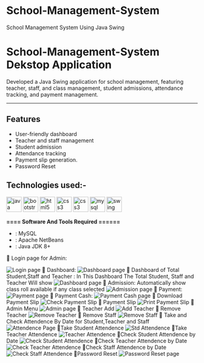 # School-Management-System
School Management System Using Java Swing
# School-Management-System Dekstop Application
Developed a Java Swing application for school management, featuring teacher, staff, and class management, student admissions, attendance tracking, and payment management.

-----------------   ---------------------------------------------
## Features

- User-friendly dashboard
- Teacher and staff management
- Student admission
- Attendance tracking
- Payment slip generation.
- Password Reset



## Technologies used:-


<p align="left">
   <img src="https://raw.githubusercontent.com/devicons/devicon/master/icons/java/java-original.svg" alt="java" width="40" height="40"/>
<img src="https://raw.githubusercontent.com/devicons/devicon/master/icons/bootstrap/bootstrap-plain-wordmark.svg" alt="bootstrap" width="40" height="40"/>
  <img src="https://raw.githubusercontent.com/devicons/devicon/master/icons/html5/html5-original-wordmark.svg" alt="html5" width="40" height="40"/>
<img src="https://raw.githubusercontent.com/devicons/devicon/master/icons/css3/css3-original-wordmark.svg" alt="css3" width="40" height="40"/>
<img src="https://raw.githubusercontent.com/devicons/devicon/master/icons/css3/css3-original-wordmark.svg" alt="css3" width="40" height="40"/>
<img src="https://raw.githubusercontent.com/devicons/devicon/master/icons/mysql/mysql-original-wordmark.svg" alt="mysql" width="40" height="40"/>
<img src="https://raw.githubusercontent.com/devicons/devicon/master/icons/java/java-original.svg" alt="swing" width="40" height="40"/>

</p>




**==== Software And Tools Required ======**
- :  MySQL
- :  Apache NetBeans
- :  Java JDK 8+


:pushpin: Login page for Admin:


![ Login page](https://github.com/sabithassann/School-Management-System/blob/main/screenshotSwing/login_1.png)
:pushpin: Dashboard:
![ Dashboard page](https://github.com/sabithassann/School-Management-System/blob/main/screenshotSwing/dashboard_2.png)
:pushpin: Dashboard of Total Student,Staff and Teacher :
In This Dashboard The Total Student, Staff and Teacher Will show
![ Dashboard page](https://github.com/sabithassann/School-Management-System/blob/main/screenshotSwing/dashboardData.png)
:pushpin: Admission:
Automatically show class roll available if any class selected
![ Admission page](https://github.com/sabithassann/School-Management-System/blob/main/screenshotSwing/admission_3.png)
:pushpin: Payment:
![ Payment page](https://github.com/sabithassann/School-Management-System/blob/main/screenshotSwing/payment_4.png)
:pushpin: Payment Cash:
![ Payment Cash page](https://github.com/sabithassann/School-Management-System/blob/main/screenshotSwing/paymentCash_5.png)
:pushpin: Download Payment Slip
![ Check Payment Slip](https://github.com/sabithassann/School-Management-System/blob/main/screenshotSwing/downloadPayment_6.png)
:pushpin: Payment Slip
![ Print Payment Slip](https://github.com/sabithassann/School-Management-System/blob/main/screenshotSwing/payment_slip_7.png)
:pushpin: Admin Menu
![ Admin page](https://github.com/sabithassann/School-Management-System/blob/main/screenshotSwing/admin_8.png)
:pushpin: Teacher Add
![ Add Teacher](https://github.com/sabithassann/School-Management-System/blob/main/screenshotSwing/teacher_add_9.png)
:pushpin: Remove Teacher
![ Remove Teacher](https://github.com/sabithassann/School-Management-System/blob/main/screenshotSwing/teacher_remove_10.png)
:pushpin: Remove Staff
![ Remove Staff](https://github.com/sabithassann/School-Management-System/blob/main/screenshotSwing/removeStaff_11.png)
:pushpin: Take and Check Attendence By Date for Student,Teacher and Staff
![ Attendence Page](https://github.com/sabithassann/School-Management-System/blob/main/screenshotSwing/trackPage_11.png)
:pushpin:Take Student Attendence
![ Std Attendence](https://github.com/sabithassann/School-Management-System/blob/main/screenshotSwing/take_attendence_std_12.png)
:pushpin:Take Teacher Attendence
![ Teacher Attendence](https://github.com/sabithassann/School-Management-System/blob/main/screenshotSwing/teacher_Attendence_save_13.png)
:pushpin:Check Student Attendence by Date
![ Check Student Attendence](https://github.com/sabithassann/School-Management-System/blob/main/screenshotSwing/check_Std_Attendence_14.png)
:pushpin:Check Teacher Attendence by Date
![ Check Teacher Attendence](https://github.com/sabithassann/School-Management-System/blob/main/screenshotSwing/show_Teacher_Attendence_15.png)
:pushpin:Check Staff Attendence by Date
![ Check Staff Attendence](https://github.com/sabithassann/School-Management-System/blob/main/screenshotSwing/show_Staff_Attendence_16.png)
:pushpin:Password Reset
![ Password Reset page](https://github.com/sabithassann/School-Management-System/blob/main/screenshotSwing/reset_password_17.png)


